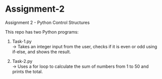 # Assignment-2
Assignment 2 - Python Control Structures

This repo has two Python programs:

1. Task-1.py  
   → Takes an integer input from the user, checks if it is even or odd using if-else, and shows the result.

2. Task-2.py  
   → Uses a for loop to calculate the sum of numbers from 1 to 50 and prints the total.
